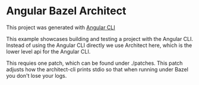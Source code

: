 # Angular Bazel Architect

This project was generated with [Angular CLI](https://github.com/angular/angular-cli)

This example showcases building and testing a project with the Angular CLI.
Instead of using the Angular CLI directly we use Architect here, which is the lower level api for the Angular CLI.

This requies one patch, which can be found under ./patches.
This patch adjusts how the architect-cli prints stdio so that when running under Bazel you don't lose your logs.